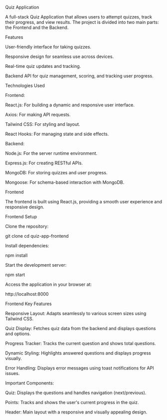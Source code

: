 Quiz Application

A full-stack Quiz Application that allows users to attempt quizzes, track their progress, and view results. The project is divided into two main parts: the Frontend and the Backend.


Features

User-friendly interface for taking quizzes.

Responsive design for seamless use across devices.

Real-time quiz updates and tracking.

Backend API for quiz management, scoring, and tracking user progress.

Technologies Used

Frontend:

React.js: For building a dynamic and responsive user interface.

Axios: For making API requests.

Tailwind CSS: For styling and layout.

React Hooks: For managing state and side effects.

Backend:

Node.js: For the server runtime environment.

Express.js: For creating RESTful APIs.

MongoDB: For storing quizzes and user progress.

Mongoose: For schema-based interaction with MongoDB.

Frontend

The frontend is built using React.js, providing a smooth user experience and responsive design.

Frontend Setup

Clone the repository:

git clone <repository-url>
cd quiz-app-frontend

Install dependencies:

npm install

Start the development server:

npm start

Access the application in your browser at:

http://localhost:8000

Frontend Key Features

Responsive Layout: Adapts seamlessly to various screen sizes using Tailwind CSS.

Quiz Display: Fetches quiz data from the backend and displays questions and options.

Progress Tracker: Tracks the current question and shows total questions.

Dynamic Styling: Highlights answered questions and displays progress visually.

Error Handling: Displays error messages using toast notifications for API issues.

Important Components:

Quiz: Displays the questions and handles navigation (next/previous).

Points: Tracks and shows the user's current progress in the quiz.

Header: Main layout with a responsive and visually appealing design.